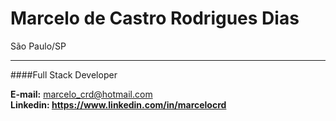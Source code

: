 <h1>Marcelo de Castro Rodrigues Dias</h1>

São Paulo/SP
<hr />

####Full Stack Developer

<b>E-mail:</b> marcelo_crd@hotmail.com<br />
<b>Linkedin:<b/> https://www.linkedin.com/in/marcelocrd
